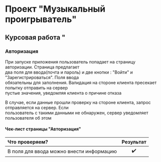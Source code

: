 # Проект "Музыкальный проигрыватель"

## Курсовая работа "

### Авторизация 

 При запуске приложения пользователь попадает на страницу авторизации. Страница предлагает\
два поля для ввода(почта и пароль) и две кнопки : "Войти" и "Зарегистрироваться". Поля ввода\
обязательны для заполнения. Валидация на стороне клиента пресекает попытку отправить на сервер\
пустые значения, уведомляя клиента о причине отказа

 В случае, если данные прошли проверку на стороне клиента, запрос отправляется на сервер. Если\
пользователь с такими данными не обнаружен, сервер уведомляет пользователя об этом

#### Чек-лист страницы "Авторизация"
|Что проверяем?|Результат|
|:--|:--:|
|В поля для ввода можно внести информацию| :heavy_check_mark: |

  



